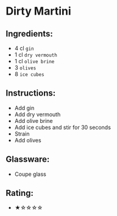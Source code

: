 # Dirty Martini

## Ingredients:
- 4 cl `gin`
- 1 cl `dry vermouth`
- 1 cl `olive brine`
- 3 `olives`
- 8 `ice cubes`

## Instructions:
- Add gin
- Add dry vermouth
- Add olive brine
- Add ice cubes and stir for 30 seconds
- Strain
- Add olives

## Glassware:
- Coupe glass

## Rating:
- ★☆☆☆☆